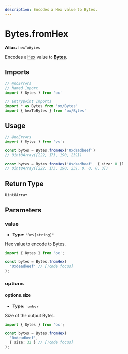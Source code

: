 ```yaml
---
description: Encodes a Hex value to Bytes.
---
```


# Bytes.fromHex

**Alias:** `hexToBytes`

Encodes a [Hex](/api/hex) value to **[Bytes](/api/bytes)**.

## Imports

```ts twoslash
// @noErrors
// Named Import 
import { Bytes } from 'ox'

// Entrypoint Imports
import * as Bytes from 'ox/Bytes'
import { hexToBytes } from 'ox/Bytes'
```

## Usage

```ts twoslash
// @noErrors
import { Bytes } from 'ox';

const bytes = Bytes.fromHex('0xdeadbeef')
// Uint8Array([222, 173, 190, 239])

const bytes = Bytes.fromHex('0xdeadbeef', { size: 8 })
// Uint8Array([222, 173, 190, 239, 0, 0, 0, 0])
```

## Return Type

`Uint8Array`

## Parameters

### value

- **Type:** `"0x${string}"`

Hex value to encode to Bytes.

```ts twoslash
import { Bytes } from 'ox';

const bytes = Bytes.fromHex(
  '0xdeadbeef' // [!code focus]
);
```

### options

#### options.size

- **Type:** `number`

Size of the output Bytes.

```ts twoslash
import { Bytes } from 'ox';

const bytes = Bytes.fromHex(
  '0xdeadbeef',
  { size: 32 } // [!code focus]
);
```